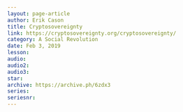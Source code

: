 ```yaml
---
layout: page-article
author: Erik Cason
title: Cryptosovereignty
link: https://cryptosovereignty.org/cryptosovereignty/
category: A Social Revolution
date: Feb 3, 2019
lesson: 
audio: 
audio2: 
audio3: 
star: 
archive: https://archive.ph/6zdx3
series: 
seriesnr: 
---
```

